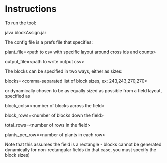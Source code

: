
# Instructions

To run the tool:

java blockAssign.jar <path to config file>

The config file is a prefs file that specifies:

plant_file=\<path to csv with specific layout around cross ids and counts\>

output_file=\<path to write output csv\>

The blocks can be specified in two ways, either as sizes:

blocks=\<comma-separated list of block sizes, ex: 243,243,270,270\>

or dynamically chosen to be as equally sized as possible from a field layout, specified as

block_cols=\<number of blocks across the field\>

block_rows=\<number of blocks down the field\>

total_rows=\<number of rows in the field\>

plants_per_row=\<number of plants in each row\>

Note that this assumes the field is a rectangle - blocks cannot be generated dynamically for non-rectangular fields (in that case, you must specify the block sizes)

